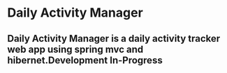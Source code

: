 # Daily Activity Manager
## Daily Activity Manager is a daily activity tracker web app using spring mvc and hibernet.Development In-Progress 
